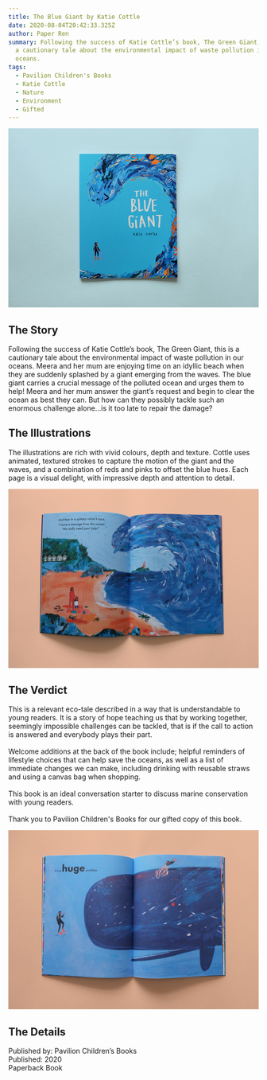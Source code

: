 ```yaml
---
title: The Blue Giant by Katie Cottle
date: 2020-08-04T20:42:33.325Z
author: Paper Ren
summary: Following the success of Katie Cottle’s book, The Green Giant, this is
  a cautionary tale about the environmental impact of waste pollution in our
  oceans.
tags:
  - Pavilion Children's Books
  - Katie Cottle
  - Nature
  - Environment
  - Gifted
---
```

![The Blue Giant front cover](/static/img/dscf8464.jpg "The Blue Giant")

## The Story

Following the success of Katie Cottle’s book, The Green Giant, this is a cautionary tale about the environmental impact of waste pollution in our oceans. Meera and her mum are enjoying time on an idyllic beach when they are suddenly splashed by a giant emerging from the waves. The blue giant carries a crucial message of the polluted ocean and urges them to help! Meera and her mum answer the giant’s request and begin to clear the ocean as best they can. But how can they possibly tackle such an enormous challenge alone…is it too late to repair the damage?

## The Illustrations

The illustrations are rich with vivid colours, depth and texture. Cottle uses animated, textured strokes to capture the motion of the giant and the waves, and a combination of reds and pinks to offset the blue hues. Each page is a visual delight, with impressive depth and attention to detail.

![](/static/img/dscf8467.jpg)

## The Verdict

This is a relevant eco-tale described in a way that is understandable to young readers. It is a story of hope teaching us that by working together, seemingly impossible challenges can be tackled, that is if the call to action is answered and everybody plays their part.\
\
Welcome additions at the back of the book include; helpful reminders of lifestyle choices that can help save the oceans, as well as a list of immediate changes we can make, including drinking with reusable straws and using a canvas bag when shopping.\
\
This book is an ideal conversation starter to discuss marine conservation with young readers.\
\
Thank you to Pavilion Children's Books for our gifted copy of this book.

![](/static/img/dscf8466.jpg)

## The Details

Published by: Pavilion Children’s Books\
Published: 2020\
Paperback Book